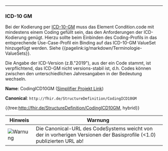 ----
### ICD-10 GM

Bei der Kodierung per [ICD-10-GM](https://www.dimdi.de/dynamic/de/klassifikationen/icd/icd-10-gm/) muss das Element Condition.code mit mindestens einem Coding gefüllt sein, das den Anforderungen der ICD-Kodierung genügt. Hierzu sollte beim Einbinden des Coding-Profils in das entsprechende Use-Case-Profil ein Binding auf das ICD-10-GM ValueSet hinzugefügt werden. Siehe {{pagelink:ig/markdown/Terminologie-ValueSets}}.

Die Angabe der ICD-Version (z.B."2019"), aus der ein Code stammt, ist verpflichtend, das ICD-GM nicht versions-stabil ist, d.h. Codes können zwischen den unterschiedlichen Jahresangaben in der Bedeutung wechseln.

**Name**: CodingICD10GM ([Simplifier Projekt Link](https://simplifier.net/resolve?canonical=http://fhir.de/StructureDefinition/CodingICD10GM&scope=de.basisprofil.r4@1.4.0))

**Canonical**: `http://fhir.de/StructureDefinition/CodingICD10GM`

{{tree:http://fhir.de/StructureDefinition/CodingICD10GM, hybrid}}

| Hinweis | Warnung |
|---------|---------------------|
|![Warnung](https://wiki.hl7.de/images/thumb/Attention_icon.svg/100px-Attention_icon.svg.png)| Die Canonical-URL des CodeSystems weicht von der in vorherigen Versionen der Basisprofile (<1.0) publizierten URL ab! |
